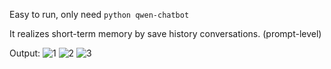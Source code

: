 Easy to run, only need ``python qwen-chatbot``

It realizes short-term memory by save history conversations. (prompt-level)

Output:
![1](https://github.com/user-attachments/assets/ddc858c7-b403-4234-bbd3-0a55e6db23fd)
![2](https://github.com/user-attachments/assets/49a18a34-06bd-475b-91ac-0c21020ace23)
![3](https://github.com/user-attachments/assets/4de7b405-2ce3-4626-939b-af8e6d91dfaf)
